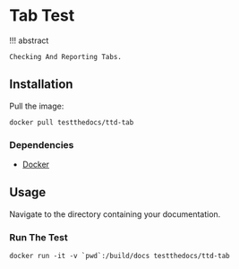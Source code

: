 # Tab Test

!!! abstract

    Checking And Reporting Tabs.

## Installation

Pull the image:

```console
docker pull testthedocs/ttd-tab
```

### Dependencies

- [Docker](https://docker.com "Homepage of docker")

## Usage

Navigate to the directory containing your documentation.

### Run The Test

```console
docker run -it -v `pwd`:/build/docs testthedocs/ttd-tab
```
